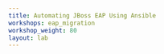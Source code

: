 ```yaml
---
title: Automating JBoss EAP Using Ansible
workshops: eap_migration
workshop_weight: 80
layout: lab
---
```

